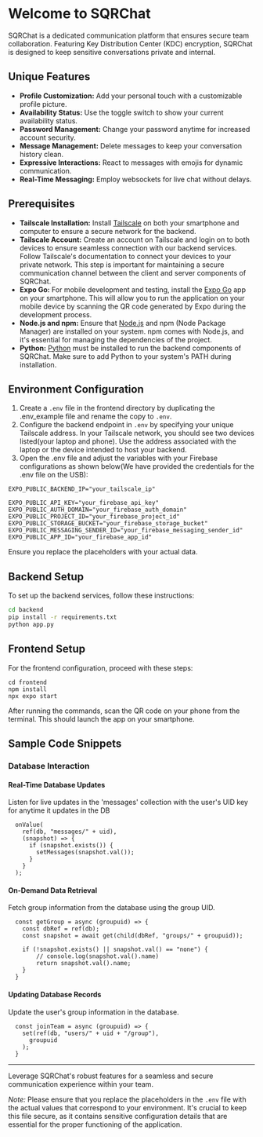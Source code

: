 # Welcome to SQRChat

SQRChat is a dedicated communication platform that ensures secure team collaboration. Featuring Key Distribution Center (KDC) encryption, SQRChat is designed to keep sensitive conversations private and internal.

## Unique Features

- **Profile Customization:** Add your personal touch with a customizable profile picture.
- **Availability Status:** Use the toggle switch to show your current availability status.
- **Password Management:** Change your password anytime for increased account security.
- **Message Management:** Delete messages to keep your conversation history clean.
- **Expressive Interactions:** React to messages with emojis for dynamic communication.
- **Real-Time Messaging:** Employ websockets for live chat without delays.

## Prerequisites
- **Tailscale Installation:** Install [Tailscale](https://tailscale.com/) on both your smartphone and computer to ensure a secure network for the backend.
- **Tailscale Account:** Create an account on Tailscale and login on to both devices to ensure seamless connection with our backend services. Follow Tailscale's documentation to connect your devices to your private network. This step is important for maintaining a secure communication channel between the client and server components of SQRChat.
- **Expo Go:** For mobile development and testing, install the [Expo Go](https://expo.dev/client) app on your smartphone. This will allow you to run the application on your mobile device by scanning the QR code generated by Expo during the development process.
- **Node.js and npm:** Ensure that [Node.js](https://nodejs.org/) and npm (Node Package Manager) are installed on your system. npm comes with Node.js, and it's essential for managing the dependencies of the project.
- **Python:** [Python](https://www.python.org/downloads/) must be installed to run the backend components of SQRChat. Make sure to add Python to your system's PATH during installation.


## Environment Configuration
1. Create a `.env` file in the frontend directory by duplicating the .env_example file and rename the copy to `.env`.
2. Configure the backend endpoint in `.env` by specifying your unique Tailscale address. In your Tailscale network, you should see two devices listed(your laptop and phone). Use the address associated with the laptop or the device intended to host your backend.
3. Open the .env file and adjust the variables with your Firebase configurations as shown below(We have provided the credentials for the .env file on the USB):

```
EXPO_PUBLIC_BACKEND_IP="your_tailscale_ip"

EXPO_PUBLIC_API_KEY="your_firebase_api_key"
EXPO_PUBLIC_AUTH_DOMAIN="your_firebase_auth_domain"
EXPO_PUBLIC_PROJECT_ID="your_firebase_project_id"
EXPO_PUBLIC_STORAGE_BUCKET="your_firebase_storage_bucket"
EXPO_PUBLIC_MESSAGING_SENDER_ID="your_firebase_messaging_sender_id"
EXPO_PUBLIC_APP_ID="your_firebase_app_id"
```
Ensure you replace the placeholders with your actual data.


## Backend Setup

To set up the backend services, follow these instructions:

```bash
cd backend
pip install -r requirements.txt
python app.py
```
## Frontend Setup

For the frontend configuration, proceed with these steps:
```
cd frontend
npm install
npx expo start
```
After running the commands, scan the QR code on your phone from the terminal. This should launch the app on your smartphone.
## Sample Code Snippets

### Database Interaction

#### Real-Time Database Updates

Listen for live updates in the 'messages' collection with the user's UID key for anytime it updates in the DB
```
  onValue(
    ref(db, "messages/" + uid),
    (snapshot) => {
      if (snapshot.exists()) {
        setMessages(snapshot.val());
      }
    }
  );
```

#### On-Demand Data Retrieval

Fetch group information from the database using the group UID. 
```
  const getGroup = async (groupuid) => {
    const dbRef = ref(db);
    const snapshot = await get(child(dbRef, "groups/" + groupuid));

    if (!snapshot.exists() || snapshot.val() == "none") {
        // console.log(snapshot.val().name)
        return snapshot.val().name;
    }
  }
```

#### Updating Database Records

Update the user's group information in the database.
```
  const joinTeam = async (groupuid) => {
    set(ref(db, "users/" + uid + "/group"), 
      groupuid
    );
  }
```
---

Leverage SQRChat's robust features for a seamless and secure communication experience within your team.

*Note:* Please ensure that you replace the placeholders in the `.env` file with the actual values that correspond to your environment. It's crucial to keep this file secure, as it contains sensitive configuration details that are essential for the proper functioning of the application.
